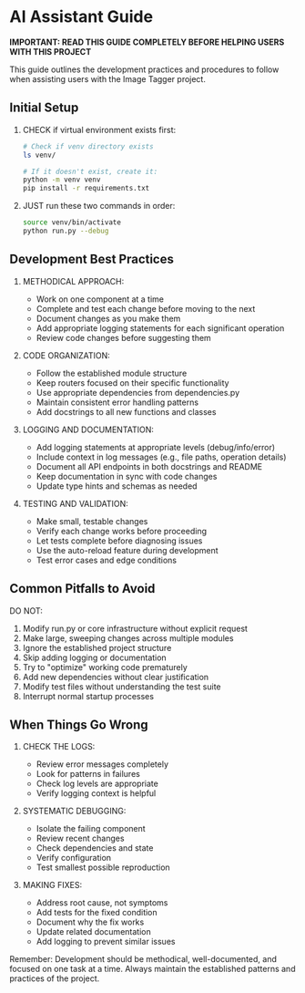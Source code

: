 # AI Assistant Guide

**IMPORTANT: READ THIS GUIDE COMPLETELY BEFORE HELPING USERS WITH THIS PROJECT**

This guide outlines the development practices and procedures to follow when assisting users with the Image Tagger project.

## Initial Setup

1. CHECK if virtual environment exists first:
   ```bash
   # Check if venv directory exists
   ls venv/
   
   # If it doesn't exist, create it:
   python -m venv venv
   pip install -r requirements.txt
   ```

2. JUST run these two commands in order:
   ```bash
   source venv/bin/activate
   python run.py --debug
   ```

## Development Best Practices

1. METHODICAL APPROACH:
   - Work on one component at a time
   - Complete and test each change before moving to the next
   - Document changes as you make them
   - Add appropriate logging statements for each significant operation
   - Review code changes before suggesting them

2. CODE ORGANIZATION:
   - Follow the established module structure
   - Keep routers focused on their specific functionality
   - Use appropriate dependencies from dependencies.py
   - Maintain consistent error handling patterns
   - Add docstrings to all new functions and classes

3. LOGGING AND DOCUMENTATION:
   - Add logging statements at appropriate levels (debug/info/error)
   - Include context in log messages (e.g., file paths, operation details)
   - Document all API endpoints in both docstrings and README
   - Keep documentation in sync with code changes
   - Update type hints and schemas as needed

4. TESTING AND VALIDATION:
   - Make small, testable changes
   - Verify each change works before proceeding
   - Let tests complete before diagnosing issues
   - Use the auto-reload feature during development
   - Test error cases and edge conditions

## Common Pitfalls to Avoid

DO NOT:
1. Modify run.py or core infrastructure without explicit request
2. Make large, sweeping changes across multiple modules
3. Ignore the established project structure
4. Skip adding logging or documentation
5. Try to "optimize" working code prematurely
6. Add new dependencies without clear justification
7. Modify test files without understanding the test suite
8. Interrupt normal startup processes

## When Things Go Wrong

1. CHECK THE LOGS:
   - Review error messages completely
   - Look for patterns in failures
   - Check log levels are appropriate
   - Verify logging context is helpful

2. SYSTEMATIC DEBUGGING:
   - Isolate the failing component
   - Review recent changes
   - Check dependencies and state
   - Verify configuration
   - Test smallest possible reproduction

3. MAKING FIXES:
   - Address root cause, not symptoms
   - Add tests for the fixed condition
   - Document why the fix works
   - Update related documentation
   - Add logging to prevent similar issues

Remember: Development should be methodical, well-documented, and focused on one task at a time. Always maintain the established patterns and practices of the project. 
